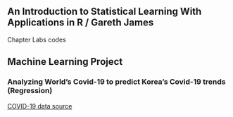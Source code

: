 ## An Introduction to Statistical Learning With Applications in R / Gareth James
Chapter Labs codes
<br>
## Machine Learning Project
### Analyzing World’s Covid-19 to predict Korea’s Covid-19 trends (Regression)
[COVID-19 data source](https://sites.google.com/view/snuaric/covid-19/covid-19-data)
